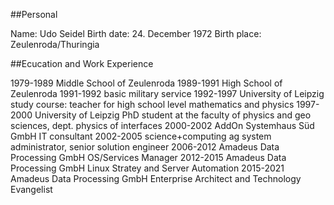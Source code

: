 ##Personal	

Name:	Udo Seidel
Birth date:	24. December 1972
Birth place:	Zeulenroda/Thuringia

##Ecucation and Work Experience

1979-1989	Middle School of Zeulenroda
1989-1991	High School of Zeulenroda
1991-1992	basic military service
1992-1997	University of Leipzig
study course: teacher for high school level
mathematics and physics
1997-2000	University of Leipzig
PhD student at the faculty of physics and
geo sciences, dept. physics of interfaces
2000-2002	AddOn Systemhaus Süd GmbH
IT consultant
2002-2005	science+computing ag
system administrator,
senior solution engineer
2006-2012	Amadeus Data Processing GmbH
OS/Services Manager
2012-2015 Amadeus Data Processing GmbH
Linux Stratey and Server Automation
2015-2021 Amadeus Data Processing GmbH
Enterprise Architect and Technology Evangelist
